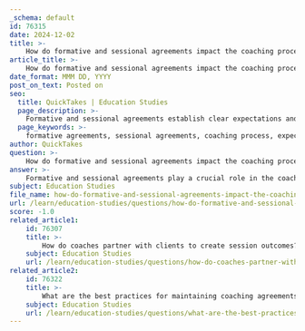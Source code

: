 ```yaml
---
_schema: default
id: 76315
date: 2024-12-02
title: >-
    How do formative and sessional agreements impact the coaching process?
article_title: >-
    How do formative and sessional agreements impact the coaching process?
date_format: MMM DD, YYYY
post_on_text: Posted on
seo:
  title: QuickTakes | Education Studies
  page_description: >-
    Formative and sessional agreements establish clear expectations and foster collaboration in the coaching process, enhancing engagement and effectiveness through structured and flexible frameworks.
  page_keywords: >-
    formative agreements, sessional agreements, coaching process, expectations, collaboration, accountability, client engagement, coaching relationship, communication, flexibility, growth, development
author: QuickTakes
question: >-
    How do formative and sessional agreements impact the coaching process?
answer: >-
    Formative and sessional agreements play a crucial role in the coaching process by establishing clear expectations and fostering a collaborative relationship between the coach and the client. \n\n1. **Formative Agreements**: These agreements are typically established at the beginning of the coaching relationship and outline the overall goals, objectives, and boundaries of the coaching engagement. They serve as a foundational framework that guides the coaching process. By clearly defining the roles and responsibilities of both the coach and the client, formative agreements help to create a sense of accountability and partnership. This clarity enhances the client's understanding of the coaching process, making them more engaged and informed participants.\n\n2. **Sessional Agreements**: These are more specific agreements that may be established for individual coaching sessions. They allow for flexibility and adaptability in the coaching process, as they can be adjusted based on the client's evolving needs and circumstances. Sessional agreements help to maintain focus during each session, ensuring that both the coach and the client are aligned on the objectives for that particular meeting. This adaptability is essential for addressing immediate concerns or challenges that may arise during the coaching journey.\n\nBoth types of agreements contribute to the overall effectiveness of the coaching relationship. They facilitate open communication, clarify expectations, and ensure that both parties are committed to working towards common goals. Additionally, they help to mitigate misunderstandings and conflicts, which can arise from implicit assumptions about the coaching relationship. By establishing and maintaining these agreements, coaches can create a supportive environment that fosters growth and development for their clients. \n\nIn summary, formative and sessional agreements are integral to the coaching process, as they provide structure, clarity, and flexibility, ultimately enhancing the coaching experience and outcomes for clients.
subject: Education Studies
file_name: how-do-formative-and-sessional-agreements-impact-the-coaching-process.md
url: /learn/education-studies/questions/how-do-formative-and-sessional-agreements-impact-the-coaching-process
score: -1.0
related_article1:
    id: 76307
    title: >-
        How do coaches partner with clients to create session outcomes?
    subject: Education Studies
    url: /learn/education-studies/questions/how-do-coaches-partner-with-clients-to-create-session-outcomes
related_article2:
    id: 76322
    title: >-
        What are the best practices for maintaining coaching agreements?
    subject: Education Studies
    url: /learn/education-studies/questions/what-are-the-best-practices-for-maintaining-coaching-agreements
---
```


&nbsp;